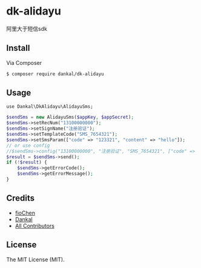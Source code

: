 # dk-alidayu

阿里大于短信sdk

## Install

Via Composer

``` bash
$ composer require dankal/dk-alidayu
```

## Usage

```
use Dankal\DkAlidayu\AlidayuSms;
```

``` php
$sendSms = new AlidayuSms($appKey, $appSecret);
$sendSms->setRecNum("13100000000");
$sendSms->setSignName("注册验证");
$sendSms->setTemplateCode("SMS_7654321");
$sendSms->setSmsParam(["code" => "123321", "content" => "hello"]);
// or use config
//$sendSms->config("13100000000", "注册验证", "SMS_7654321", ["code" => '123321', "content" => "hello"]);
$result = $sendSms->send();
if (!$result) {
    $sendSms->getErrorCode();
    $sendSms->getErrorMessage();
}
```

## Credits

- [fioChen](https://github.com/fiochen)
- [Dankal](http://www.dankal.cn)
- [All Contributors](https://github.com/fiochen/dk-alidayu/contributors)

## License

The MIT License (MIT). 
